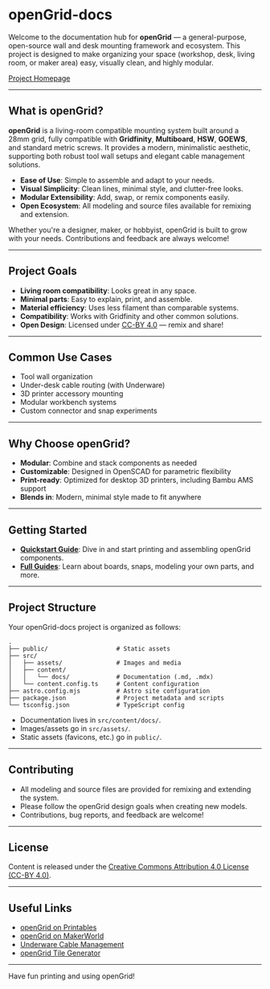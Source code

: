 # openGrid-docs

Welcome to the documentation hub for **openGrid** — a general-purpose, open-source wall and desk mounting framework and ecosystem. This project is designed to make organizing your space (workshop, desk, living room, or maker area) easy, visually clean, and highly modular.

[Project Homepage](https://www.opengrid.world/)

---

## What is openGrid?

**openGrid** is a living-room compatible mounting system built around a 28mm grid, fully compatible with **Gridfinity**, **Multiboard**, **HSW**, **GOEWS**, and standard metric screws. It provides a modern, minimalistic aesthetic, supporting both robust tool wall setups and elegant cable management solutions.

- **Ease of Use**: Simple to assemble and adapt to your needs.
- **Visual Simplicity**: Clean lines, minimal style, and clutter-free looks.
- **Modular Extensibility**: Add, swap, or remix components easily.
- **Open Ecosystem**: All modeling and source files available for remixing and extension.

Whether you're a designer, maker, or hobbyist, openGrid is built to grow with your needs. Contributions and feedback are always welcome!

---

## Project Goals

- **Living room compatibility**: Looks great in any space.
- **Minimal parts**: Easy to explain, print, and assemble.
- **Material efficiency**: Uses less filament than comparable systems.
- **Compatibility**: Works with Gridfinity and other common solutions.
- **Open Design**: Licensed under [CC-BY 4.0](http://creativecommons.org/licenses/by/4.0/) — remix and share!

---

## Common Use Cases

- Tool wall organization
- Under-desk cable routing (with Underware)
- 3D printer accessory mounting
- Modular workbench systems
- Custom connector and snap experiments

---

## Why Choose openGrid?

- **Modular**: Combine and stack components as needed
- **Customizable**: Designed in OpenSCAD for parametric flexibility
- **Print-ready**: Optimized for desktop 3D printers, including Bambu AMS support
- **Blends in**: Modern, minimal style made to fit anywhere

---

## Getting Started

- **[Quickstart Guide](src/content/docs/guides/quickstart/)**: Dive in and start printing and assembling openGrid components.
- **[Full Guides](src/content/docs/guides/)**: Learn about boards, snaps, modeling your own parts, and more.

---

## Project Structure

Your openGrid-docs project is organized as follows:

```
.
├── public/                   # Static assets
├── src/
│   ├── assets/               # Images and media
│   ├── content/
│   │   └── docs/             # Documentation (.md, .mdx)
│   └── content.config.ts     # Content configuration
├── astro.config.mjs          # Astro site configuration
├── package.json              # Project metadata and scripts
└── tsconfig.json             # TypeScript config
```

- Documentation lives in `src/content/docs/`.
- Images/assets go in `src/assets/`.
- Static assets (favicons, etc.) go in `public/`.

---

## Contributing

- All modeling and source files are provided for remixing and extending the system.
- Please follow the openGrid design goals when creating new models.
- Contributions, bug reports, and feedback are welcome!

---

## License

Content is released under the [Creative Commons Attribution 4.0 License (CC-BY 4.0)](http://creativecommons.org/licenses/by/4.0/).

---

## Useful Links

- [openGrid on Printables](https://www.printables.com/model/1214361-opengrid-walldesk-mounting-framework-and-ecosystem)
- [openGrid on MakerWorld](https://makerworld.com/en/models/1179191-opengrid-wall-desk-mounting-framework-ecosystem)
- [Underware Cable Management](https://www.printables.com/model/1214427-underware-for-opengrid-manage-your-cables-lite-ly)
- [openGrid Tile Generator](https://gridfinity.perplexinglabs.com/pr/opengrid/0/0)

---

Have fun printing and using openGrid!

